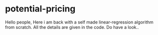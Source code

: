 # potential-pricing
Hello people,
        Here i am back with a self made linear-regression algorithm from scratch. All the details are given in the code. Do have a look..          
